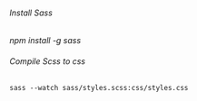###### Install Sass
_npm install -g sass_

###### Compile Scss to css
`sass --watch sass/styles.scss:css/styles.css`
